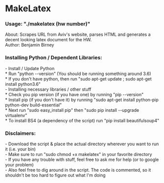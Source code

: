 <h1>MakeLatex</h1>
<h3>Usage: "./makelatex (hw number)"</h3>
About: Scrapes URL from Aviv's website, parses HTML and generates a decent looking latex document for the HW.<br>
Author: Benjamin Birney

<h3>Installing Python / Dependent Libraries:</h3>
- Install / Update Python<br>
  * Run "python --version" (You should be running something around 3.6)<br>
  * If you don't have python, then run "sudo apt-get update ; sudo apt-get install python3.6"<br>
- Installing necessary libraries / other stuff<br>
  * Check you pip version (if you have one) by running "pip --version"<br>
  * Install pip (if you don't have it) by running "sudo apt-get install python-pip python-dev build-essential"<br>
  * Next run "sudo easy_install pip" then "sudo pip install --upgrade virtualenv"<br>
  * To install BS4 (a dependency of the script) run "pip install beautifulsoup4"
<h3>Disclaimers:</h3>
- Download the script & place the actual directory wherever you want to run it (i.e. your bin)<br>
- Make sure to run "sudo chmod +x makelatex" in your favorite directory<br>
- If you have any trouble with stuff, feel free to ask me for help (or to google your problem)<br>
- Also feel free to dig around in the script. The code is commented, so it shouldn't be too 
  hard to figure out what I'm doing<br>

